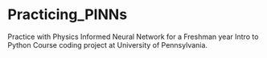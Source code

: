 # Practicing_PINNs
Practice with Physics Informed Neural Network for a Freshman year Intro to Python Course coding project at University of Pennsylvania.
